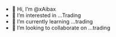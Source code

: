 - 👋 Hi, I’m @xAibax
- 👀 I’m interested in ...Trading
- 🌱 I’m currently learning ...trading
- 💞️ I’m looking to collaborate on ...trading


<!---
xAibax/xAibax is a ✨ special ✨ repository because its `README.md` (this file) appears on your GitHub profile.
You can click the Preview link to take a look at your changes.
--->
